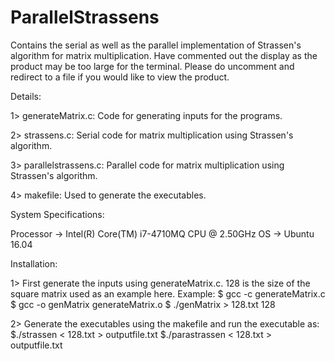 # ParallelStrassens
Contains the serial as well as the parallel implementation of Strassen's algorithm for matrix multiplication. Have commented out the display as the product may be too large for the terminal.
Please do uncomment and redirect to a file if you would like to view the product. 

Details:

1> generateMatrix.c: Code for generating inputs for the programs. 

2> strassens.c: Serial code for matrix multiplication using Strassen's algorithm.

3> parallelstrassens.c: Parallel code for matrix multiplication using Strassen's algorithm. 

4> makefile: Used to generate the executables. 

System Specifications: 

Processor -> Intel(R) Core(TM) i7-4710MQ CPU @ 2.50GHz
OS -> Ubuntu 16.04

Installation:

1> First generate the inputs using generateMatrix.c. 128 is the size of the square matrix used as an example here. 
  Example:
  $ gcc -c generateMatrix.c
  $ gcc -o genMatrix generateMatrix.o
  $ ./genMatrix > 128.txt
  128

2> Generate the executables using the makefile and run the executable as:
  $./strassen < 128.txt > outputfile.txt
  $./parastrassen < 128.txt > outputfile.txt
  
